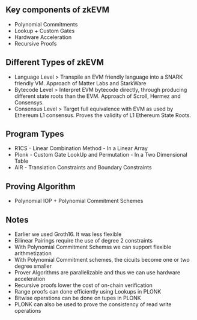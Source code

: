 ## Key components of zkEVM
- Polynomial Commitments
- Lookup + Custom Gates
- Hardware Acceleration
- Recursive Proofs

## Different Types of zkEVM
- Language Level > Transpile an EVM friendly language into a SNARK friendly VM. Approach of Matter Labs and StarkWare
- Bytecode Level > Interpret EVM bytecode directly, through producing different state roots than the EVM. Approach of Scroll, Hermez and Consensys. 
- Consensus Level > Target full equivalence with EVM as used by Ethereum L1 consensus. Proves the validity of L1 Ethereum State Roots.

## Program Types
- R1CS - Linear Combination Method - In a Linear Array
- Plonk - Custom Gate LookUp and Permutation - In a Two Dimensional Table
- AIR - Translation Constraints and Boundary Constraints

## Proving Algorithm
- Polynomial IOP + Polynomial Commitment Schemes

## Notes
- Earlier we used Groth16. It was less flexible
- Bilinear Pairings require the use of degree 2 constraints
- With Polynomial Commitment Schemss we can support flexible arithmetization
- With Polynomial Commitment schemes, the cicuits become one or two degree smaller
- Prover Algorithms are parallelizable and thus we can use hardware acceleration
- Recursive proofs lower the cost of on-chain verification
- Range proofs can done efficiently using Lookups in PLONK
- Bitwise operations can be done on tupes in PLONK
- PLONK can also be used to prove the consistency of read write operations

